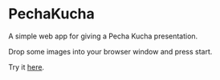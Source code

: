 # PechaKucha

A simple web app for giving a Pecha Kucha presentation.

Drop some images into your browser window and press start.

Try it [here](https://pechakucha.netlify.app/).
